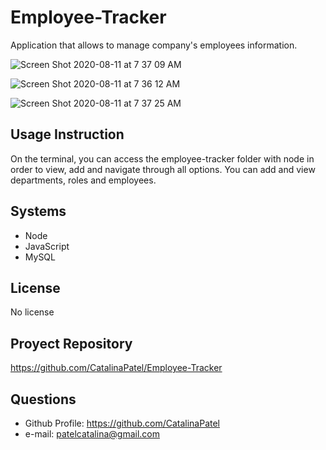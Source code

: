 # Employee-Tracker
Application that allows to manage company's employees information.

![Screen Shot 2020-08-11 at 7 37 09 AM](https://user-images.githubusercontent.com/64928084/89893121-ca662500-dba5-11ea-9d3e-ad934ae8cbf4.png)

![Screen Shot 2020-08-11 at 7 36 12 AM](https://user-images.githubusercontent.com/64928084/89893228-f97c9680-dba5-11ea-8cfd-71bc5f482a94.png)

![Screen Shot 2020-08-11 at 7 37 25 AM](https://user-images.githubusercontent.com/64928084/89893321-19ac5580-dba6-11ea-9461-405ddd1e4f14.png)


## Usage Instruction
On the terminal, you can access the employee-tracker folder with node in order to view, add and navigate through all options. You can add and view departments, roles and employees.

## Systems
- Node
- JavaScript
- MySQL

## License
No license

## Proyect Repository
https://github.com/CatalinaPatel/Employee-Tracker


## Questions
- Github Profile: https://github.com/CatalinaPatel
- e-mail: patelcatalina@gmail.com